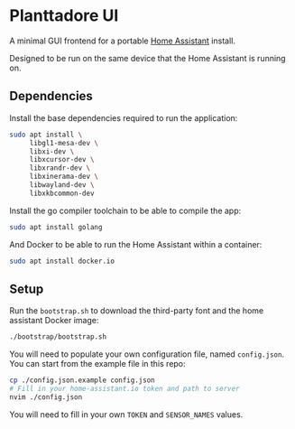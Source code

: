 # Planttadore UI

A minimal GUI frontend for a portable
[Home Assistant](https://www.home-assistant.io/) install.

Designed to be run on the same device that the Home Assistant is running on.

## Dependencies

Install the base dependencies required to run the application:

```bash
sudo apt install \
     libgl1-mesa-dev \
     libxi-dev \
     libxcursor-dev \
     libxrandr-dev \
     libxinerama-dev \
     libwayland-dev \
     libxkbcommon-dev
```

Install the go compiler toolchain to be able to compile the app:

```bash
sudo apt install golang
```

And Docker to be able to run the Home Assistant within a container:

```bash
sudo apt install docker.io
```

## Setup

Run the `bootstrap.sh` to download the third-party font and the home assistant
Docker image:

```bash
./bootstrap/bootstrap.sh
```

You will need to populate your own configuration file, named `config.json`.
You can start from the example file in this repo:

```bash
cp ./config.json.example config.json
# Fill in your home-assistant.io token and path to server
nvim ./config.json
```

You will need to fill in your own `TOKEN` and `SENSOR_NAMES` values.

